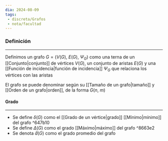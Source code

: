 ```yaml
---
dia: 2024-08-09
tags: 
 - discreta/Grafos
 - nota/facultad
---
```

### Definición
---
Definimos un grafo $G = \big( V(G),~E(G),~\Psi_G \big)$ como una terna de un [[Conjunto|conjunto]] de vértices $V(G)$, un conjunto de aristas $E(G)$ y una [[Función de incidencia|función de incidencia]] $\Psi_G$ que relaciona los vértices con las aristas

El grafo se puede denominar según su [[Tamaño de un grafo|tamaño]] y [[Orden de un grafo|orden]], de la forma $G(n,~m)$

#### Grado
---
* Se define $\delta(G)$ como el [[Grado de un vértice|grado]] [[Mínimo|mínimo]] del grafo ^647b10
* Se define $\Delta(G)$ como el grado [[Máximo|máximo]] del grafo ^8663e2
* Se denota $\bar{d}(G)$ como el grado promedio del grafo
